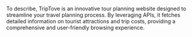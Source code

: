 To describe,
TripTove is an innovative tour planning website designed to streamline your travel planning process. 
By leveraging APIs, it fetches detailed information on tourist attractions and trip costs, providing a comprehensive and user-friendly browsing experience.
